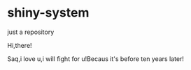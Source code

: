 # shiny-system
just a repository

Hi,there!

Saq,i love u,i will fight for u!Becaus it's before ten years later!
